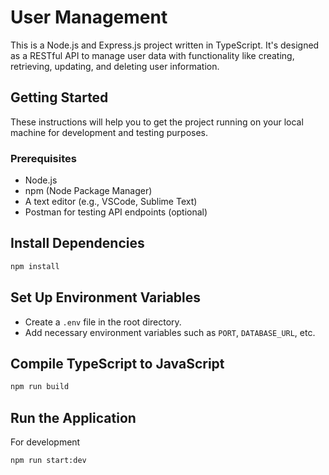 # User Management

This is a Node.js and Express.js project written in TypeScript. It's designed as a RESTful API to manage user data with functionality like creating, retrieving, updating, and deleting user information.

## Getting Started

These instructions will help you to get the project running on your local machine for development and testing purposes.

### Prerequisites

- Node.js
- npm (Node Package Manager)
- A text editor (e.g., VSCode, Sublime Text)
- Postman for testing API endpoints (optional)

## Install Dependencies

```bash
npm install
```
## Set Up Environment Variables

- Create a `.env` file in the root directory.
- Add necessary environment variables such as `PORT`, `DATABASE_URL`, etc.

## Compile TypeScript to JavaScript

```bash
npm run build
```


## Run the Application

For development 

```bash
npm run start:dev
```